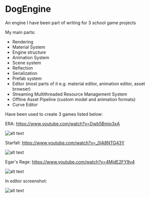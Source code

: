 # DogEngine
An engine I have been part of writing for 3 school game projects

My main parts:

* Rendering
* Material System
* Engine structure
* Animation System
* Scene system
* Reflection
* Serialization
* Prefab system
* Editor (most parts of it e.g. material editor, animation editor, asset browser)
* Streaming Multithreaded Resource Management System
* Offline Asset Pipeline (custom model and animation formats)
* Curve Editor

Have been used to create 3 games listed below:

ERA: https://www.youtube.com/watch?v=Dwb5Bmio3xA

![alt text](https://i.imgur.com/NfUvyWj.png)

Starfall: https://www.youtube.com/watch?v=_0jA8NTG43Y

![alt text](https://i.imgur.com/byIERLz.png)

Egar's Rage: https://www.youtube.com/watch?v=4MidE2FY9v4

![alt text](https://i.imgur.com/5deSNOK.png)

In editor screenshot:

![alt text](https://i.imgur.com/Bc98YX7.png)
